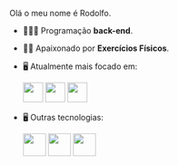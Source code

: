 Olá o meu nome é Rodolfo.

- 👨🏻‍💻 Programação **back-end**.
- 🧗🏼 Apaixonado por **Exercícios Físicos**.
- 🖥️ Atualmente mais focado em:

  <img width='35' height='35' src="https://cdn.jsdelivr.net/gh/devicons/devicon/icons/python/python-original.svg" />

  <img  width='35' height='35' src="https://cdn.jsdelivr.net/gh/devicons/devicon/icons/django/django-plain.svg" />
  
  <img   width='35' height='35' src="https://cdn.jsdelivr.net/gh/devicons/devicon/icons/mysql/mysql-original.svg" />

- 🖥️ Outras tecnologias:

  <img width='40' height='40' src="https://cdn.jsdelivr.net/gh/devicons/devicon/icons/html5/html5-original.svg" />

  <img width='40' height='40' src="https://cdn.jsdelivr.net/gh/devicons/devicon/icons/css3/css3-original.svg" />

  <img  width='40' height='40' src="https://cdn.jsdelivr.net/gh/devicons/devicon/icons/sqlite/sqlite-original.svg" />
